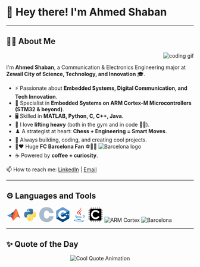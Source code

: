 # 👋 Hey there! I'm Ahmed Shaban  

---

## 🧑‍💻 About Me  
<p align="right">
  <img src="https://media.giphy.com/media/qgQUggAC3Pfv687qPC/giphy.gif" width="200" alt="coding gif"/>
</p>

I'm **Ahmed Shaban**, a Communication & Electronics Engineering major at **Zewail City of Science, Technology, and Innovation** 🎓.  

- ⚡ Passionate about **Embedded Systems, Digital Communication, and Tech Innovation**.  
- 🔧 Specialist in **Embedded Systems on ARM Cortex-M Microcontrollers (STM32 & beyond)**.  
- 🖥️ Skilled in **MATLAB, Python, C, C++, Java**.  
- 💪 I love **lifting heavy** (both in the gym and in code 🏋️‍♂️).  
- ♟️ A strategist at heart: **Chess + Engineering = Smart Moves**.  
- 🚀 Always building, coding, and creating cool projects.  
- 💙❤️ Huge **FC Barcelona Fan** ⚽🔵🔴 <img src="https://upload.wikimedia.org/wikipedia/en/4/47/FC_Barcelona_%28crest%29.svg" width="25" height="25" alt="Barcelona logo"/>  
- ☕ Powered by **coffee + curiosity**.  

📫 How to reach me: [LinkedIn](#) | [Email](#)  

---

## ⚙️ Languages and Tools  

<p align="left">
  <img src="https://raw.githubusercontent.com/devicons/devicon/master/icons/matlab/matlab-original.svg" alt="MATLAB" width="40" height="40"/>
  <img src="https://raw.githubusercontent.com/devicons/devicon/master/icons/python/python-original.svg" alt="Python" width="40" height="40"/>
  <img src="https://raw.githubusercontent.com/devicons/devicon/master/icons/c/c-original.svg" alt="C" width="40" height="40"/>
  <img src="https://raw.githubusercontent.com/devicons/devicon/master/icons/cplusplus/cplusplus-original.svg" alt="C++" width="40" height="40"/>
  <img src="https://raw.githubusercontent.com/devicons/devicon/master/icons/java/java-original.svg" alt="Java" width="40" height="40"/>
  <img src="https://raw.githubusercontent.com/devicons/devicon/master/icons/embeddedc/embeddedc-original.svg" alt="Embedded C" width="40" height="40"/>
  <img src="https://raw.githubusercontent.com/devicons/devicon/master/icons/arm/arm-original.svg" alt="ARM Cortex" width="40" height="40"/>
  <img src="https://upload.wikimedia.org/wikipedia/en/4/47/FC_Barcelona_%28crest%29.svg" alt="Barcelona" width="40" height="40"/>
</p>

---

## ✨ Quote of the Day  

<p align="center">
  <img src="https://readme-typing-svg.demolab.com?font=Fira+Code&size=24&pause=1000&color=00C2FF&center=true&vCenter=true&width=600&lines=+%22Strength+in+the+gym;Strategy+on+the+board;Creativity+in+code.%22;—Ahmed+Shaban" alt="Cool Quote Animation" />
</p>
